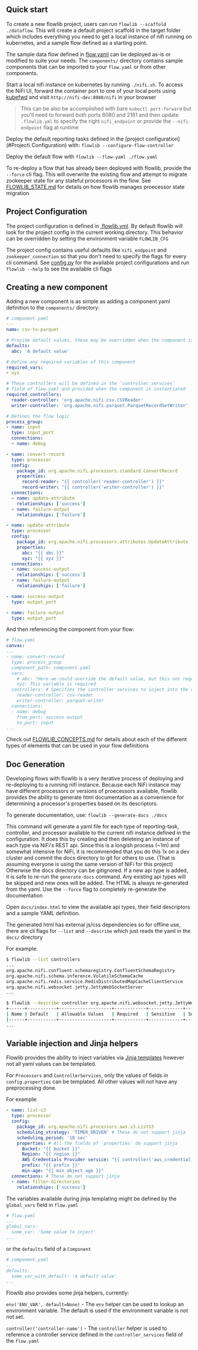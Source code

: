 ## Quick start ##

To create a new flowlib project, users can run `flowlib --scaffold ./dataflow`. This will create a default project scaffold in the target folder which includes everything you need to get a local instance of nifi running on kubernetes, and a sample flow defined as a starting point.

The sample data flow defined in [flow.yaml](../flowlib/init/flow.yaml) can be deployed as-is or modified to suite your needs.  The `components/` directory contains sample components that can be imported to your `flow.yaml` or from other components.

Start a local nifi instance on kubernetes by running `./nifi.sh`. To access the NiFi UI, forward the container port to one of your local ports using [kubefwd](https://github.com/txn2/kubefwd) and visit `http://nifi-dev:8080/nifi` in your browser

> This can be also be accomplished with bare `kubectl port-forward` but you'll need to forward both ports 8080 and 2181 and then update `.flowlib.yml` to specify the right `nifi_endpoint` or provide the `--nifi-endpoint` flag at runtime

Deploy the default reporting tasks defined in the [project configuration](#Project\ Configuration) with: `flowlib --configure-flow-controller`

Deploy the default flow with `flowlib --flow-yaml ./flow.yaml`

To re-deploy a flow that has already been deployed with flowlib, provide the `--force` cli flag. This will overwrite the existing flow and attempt to migrate zookeeper state for any stateful processors in the flow.  See [FLOWLIB_STATE.md](./FLOWLIB_STATE.md) for details on how flowlib manages proecessor state migration


## Project Configuration ##

The project configuration is defined in [.flowlib.yml](../flowlib/init/.flowlib.yml). By default flowlib will look for the project config in the current working directory. This behavior can be overridden by setting the environment variable `FLOWLIB_CFG`

The project config contains useful defaults like `nifi_endpoint` and `zookeeper_connection` so that you don't need to specify the flags for every cli command. See [config.py](../flowlib/model/config.py) for the available project configurations and run `flowlib --help` to see the available cli flags


## Creating a new component ##

Adding a new component is as simple as adding a component yaml definition to the `components/` directory:

```yaml
# component.yaml
---
name: csv-to-parquet

# Provide default values, these may be overridden when the component is instantiated
defaults:
  abc: 'A default value'

# Define any required variables of this component
required_vars:
- xyz

# These controllers will be defined in the `controller_services`
# field of flow.yaml and provided when the component is instantiated
required_controllers:
  reader-controller: 'org.apache.nifi.csv.CSVReader'
  writer-controller: 'org.apache.nifi.parquet.ParquetRecordSetWriter'

# Defines the flow logic
process_group:
- name: input
  type: input_port
  connections:
  - name: debug

- name: convert-record
  type: processor
  config:
    package_id: org.apache.nifi.processors.standard.ConvertRecord
    properties:
      record-reader: "{{ controller('reader-controller') }}"
      record-writer: "{{ controller('writer-controller') }}"
  connections:
  - name: update-attribute
    relationships: ['success']
  - name: failure-output
    relationships: ['failure']

- name: update-attribute
  type: processor
  config:
    package_id: org.apache.nifi.processors.attributes.UpdateAttribute
    properties:
      abc: "{{ abc }}"
      xyz: "{{ xyz }}"
  connections:
  - name: success-output
    relationships: ['success']
  - name: failure-output
    relationships: ['failure']

- name: success-output
  type: output_port

- name: failure-output
  type: output_port
```

And then referencing the component from your flow:

```yaml
# flow.yaml
canvas:
...
- name: convert-record
  type: process_group
  component_path: component.yaml
  vars:
    # abc: "Here we could override the default value, but this not required"
    xyz: This variable is required
  controllers: # Specifies the controller services to inject into the component
    reader-controller: csv-reader
    writer-controller: parquet-writer
  connections:
  - name: debug
    from_port: success-output
    to_port: input
...
```

Check out [FLOWLIB_CONCEPTS.md](FLOWLIB_CONCEPTS.md) for details about each of the different types of elements that can be used in your flow definitions


## Doc Generation ##

Developing flows with flowlib is a very iterative process of deploying and re-deploying to a running nifi instance. Because each NiFi instance may have different processors or versions of proecessors available, flowlib provides the ability to generate html documentation as a convenience for determining a processor's properties based on its descriptors.

To generate documentation, use: `flowlib --generate-docs ./docs`

This command will generate a yaml file for each type of reporting-task, controller, and processor available to the current nifi instance defined in the configuration.  It does this by creating and then deleteing an instance of each type via NiFi's REST api. Since this is a longish process (~1m) and somewhat intensive for NiFi, it is recommended that you do this 1x on a dev cluster and commit the docs directory to git for others to use. (That is assuming everyone is using the same version of NiFi for this project) Otherwise the docs directory can be gitignored.  If a new api type is added, it is safe to re-run the `generate-docs` command. Any existing api types will be skipped and new ones will be added. The HTML is always re-generated from the yaml. Use the `--force` flag to completely re-generate the documentation

Open `docs/index.html` to view the available api types, their field descriptors and a sample YAML definition.

The generated html has external js/css dependencies so for offline use, there are cli flags for `--list` and `--describe` which just reads the yaml in the `docs/` directory

For example:

```bash
$ flowlib --list controllers
...
org.apache.nifi.confluent.schemaregistry.ConfluentSchemaRegistry
org.apache.nifi.schema.inference.VolatileSchemaCache
org.apache.nifi.redis.service.RedisDistributedMapCacheClientService
org.apache.nifi.websocket.jetty.JettyWebSocketServer
...

$ flowlib --describe controller org.apache.nifi.websocket.jetty.JettyWebSocketServer
+------+-----------+--------------------+------------+-------------+---------------+-------------+
| Name | Default   | Allowable Values   | Required   | Sensitive   | Supports EL   | Description |
|------+-----------+--------------------+------------+-------------+---------------+-------------|
...
```

## Variable injection and Jinja helpers ##

Flowlib provides the ability to inject variables via [Jinja templates](https://jinja.palletsprojects.com/en/2.10.x) however not all yaml values can be templated.

For `Processors` and `ControllerServices`, only the values of fields in `config.properties` can be templated. All other values will not have any preprocessing done.

For example:

```yaml
- name: list-s3
  type: processor
  config:
    package_id: org.apache.nifi.processors.aws.s3.ListS3
    scheduling_strategy: 'TIMER_DRIVEN' # These do not support jinja
    scheduling_period: '10 sec'
    properties: # All the fields of `properties` do support jinja
      Bucket: "{{ bucket }}"
      Region: "{{ region }}"
      AWS Credentials Provider service: "{{ controller('aws_credential_service') }}"
      prefix: "{{ prefix }}"
      min-age: "{{ min_object_age }}"
  connections: # These do not support jinja
  - name: filter-directories
    relationships: ['success']
```

The variables available during jinja templating might be defined by the `global_vars` field in `flow.yaml`

```yaml
# flow.yaml
...
global_vars:
  some_var: 'Some value to inject'
...
```

or the `defaults` field of a `Component`

```yaml
# component.yaml
...
defaults:
  some_var_with_default: 'A default value'
...
```

Flowlib also provides some jinja helpers, currently:

`env('ENV_VAR', default=None)` - The `env` helper can be used to lookup an environment variable. The default is used if the environment variable is not not set.

`controller('controller-name')` - The `controller` helper is used to reference a controller service defined in the `controller_services` field of the `flow.yaml`
